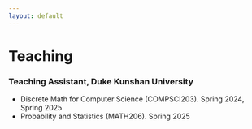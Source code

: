 ```yaml
---
layout: default
---
```


<h1>Teaching</h1>

<section id="notes">
    <h3>Teaching Assistant, Duke Kunshan University</h3>
    <ul>
      <li>
        <span class="course">Discrete Math for Computer Science (COMPSCI203). Spring 2024, Spring 2025 </span>
      </li>
      <li>
        <span class="course">Probability and Statistics (MATH206). Spring 2025 </span>
      </li>
    </ul>
  </section>
